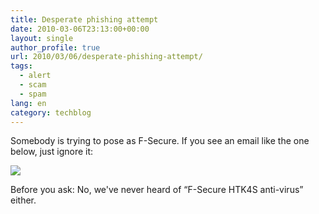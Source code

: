 ```yaml
---
title: Desperate phishing attempt
date: 2010-03-06T23:13:00+00:00
layout: single
author_profile: true
url: 2010/03/06/desperate-phishing-attempt/
tags:
  - alert
  - scam
  - spam
lang: en
category: techblog
---
```

Somebody is trying to pose as F-Secure. If you see an email like the one below, just ignore it:

<div>
  <a href="http://1.bp.blogspot.com/_vaUVXcmC3OI/S5LaM09RpII/AAAAAAAABME/5wcORdkDdfY/s1600-h/f-secure.JPG" imageanchor="1"><img border="0" src="http://1.bp.blogspot.com/_vaUVXcmC3OI/S5LaM09RpII/AAAAAAAABME/5wcORdkDdfY/s640/f-secure.JPG" /></a>
</div>

Before you ask: No, we've never heard of &#8220;F-Secure HTK4S anti-virus&#8221; either.